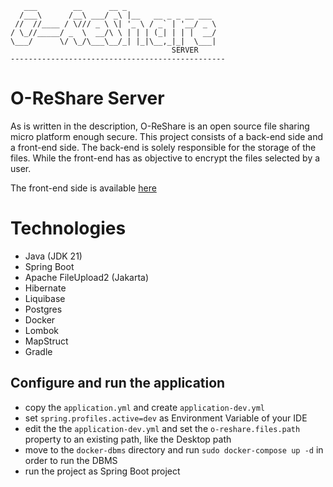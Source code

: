 ```
   ___        __      __ _
  /___\      /__\ ___/ _\ |__   __ _ _ __ ___
 //  //____ / \/// _ \ \| '_ \ / _` | '__/ _ \
/ \_//_____/ _  \  __/\ \ | | | (_| | | |  __/
\___/      \/ \_/\___\__/_| |_|\__,_|_|  \___|
                                    SERVER
------------------------------------------------
```

# O-ReShare Server

As is written in the description, O-ReShare is an open source file sharing micro platform enough secure. This project consists of a back-end side and a front-end side. The back-end is solely responsible for the storage of the files. While the front-end has as 
objective to encrypt the files selected by a user.

The front-end side is available [here](https://github.com/goto-eof/o-reshare-client)

# Technologies
- Java (JDK 21)
- Spring Boot
- Apache FileUpload2 (Jakarta)
- Hibernate
- Liquibase
- Postgres
- Docker
- Lombok
- MapStruct
- Gradle

## Configure and run the application
- copy the `application.yml` and create `application-dev.yml`
- set `spring.profiles.active=dev` as Environment Variable of your IDE
- edit the the `application-dev.yml` and set the `o-reshare.files.path` property to an existing path, like the Desktop path
- move to the `docker-dbms` directory and run `sudo docker-compose up -d` in order to run the DBMS
- run the project as Spring Boot project